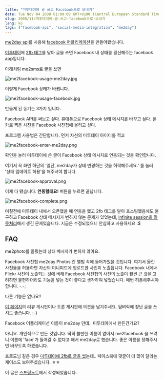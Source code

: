 ```yaml
---
title: "미투데이에 글 쓰고 Facebook으로 보내기"
date: Tue Nov 04 2008 01:00:00 GMT+0100 (Central European Standard Time)
slug: 2008/11/미투데이에-글-쓰고-facebook으로-보내기
lang: ko
tags: ["facebook-api", "social-media-integration", "me2day"]
---
```


[me2day api](http://codian.springnote.com/pages/89009)를 사용해 [facebook 어플리케이션](http://www.facebook.com/apps/application.php?id=21311568362)을 만들어봤습니다.

[미투데이](http://me2day.net/)에 [2fb 태그](http://me2day.net/tag/2fb)를 달아 글을 쓰면 Facebook 내 상태를 갱신해주는 facebook app입니다. 

 

아래처럼 me2sms로 글을 쓰면

![me2facebook-usage-me2day.jpg](http://rath.springnote.com/pages/2045964/attachments/921946)

 

이렇게 Facebook 상태가 바뀝니다.

![me2facebook-usage-facebook.jpg](http://rath.springnote.com/pages/2045964/attachments/921948)

 

 

 

만들게 된 동기는 3가지 입니다.

Facebook API를 써보고 싶다.
휴대폰으로 Facebook 상태 메시지를 바꾸고 싶다.
폰카로 찍은 사진을 Facebook 사진첩에 올리고 싶다.

프로그램 사용법은 간단합니다. 먼저 자신의 미투데이 아이디를 적고

![me2facebook-enter-me2day.png](http://rath.springnote.com/pages/2045964/attachments/921934)

 

확인을 눌러 미투데이에 쓴 글이 Facebook 상태 메시지로 연동되는 것을 확인합니다.

여기서 꼭 화면 하단의 '일단, me2day가 상태 변경하는 것을 허락해주세요.' 를 눌러 '상태 업데이트 허용'을 해주셔야 합니다.

 

![me2facebook-approval.png](http://rath.springnote.com/pages/2045964/attachments/921936)

 

이제 다 됐습니다. **연동할래요!** 버튼을 누르면 끝납니다. 

 

![me2facebook-complete.png](http://rath.springnote.com/pages/2045964/attachments/921938)

 

며칠전에 미투데이 내에서 오픈했을 때 연동을 했고 2fb 태그를 달아 포스팅했음에도 불구하고 Facebook 상태 메시지가 변하지 않는 문제가 있었는데, [Infinite session을 잘못처리](http://www.henrycipolla.com/blog/2008/02/how-to-create-infinite-sessions-with-the-facebook-platform-api/)해서 생긴 문제였습니다. 지금은 수정되었으니 안심하고 사용하세요 :$

 

## FAQ

me2photo를 올렸는데 상태 메시지가 변하지 않아요.

Facebook 사진첩 me2day Photos 란 앨범 속에 들어가있을 것입니다. 여기서 올린 사진들을 허용하면 자신의 미니피드에 업로드한 사진이 노출됩니다. Facebook 내에서 Flickr 사진이 노출되는 것에 비해 Facebook 사진첩의 사진의 노출이 훨씬 큰 것을 고려하면 불편하더라도 기능을 넣는 것이 좋다고 생각하여 넣었습니다. 매번 허용해주셔야 합니다. -.-;

다른 기능은 없나요?

[이 페이지](http://www.facebook.com/home.php?ref=logo#/apps/application.php?id=21311568362)의 리뷰 게시판이나 토론 게시판에 의견을 남겨주세요. 담벼락에 장난 글을 쓰셔도 좋습니다. :-)

Facebook 어플리케이션 이름이 me2day 던데.. 미투데이에서 만든건가요?

아니요. 개인적으로 만든 것입니다. 딱히 쓸만한 이름이 없어서 me2facebook 을 쓰려니 이름에 'face'가 들어갈 수 없다고 해서 me2day로 했습니다. 좋은 이름을 정해주시면 바꾸도록 하겠습니다.

 

프로도님 같은 경우 [미투데이에 2fb로 글을 썼](http://me2day.net/skyizblue/2008/10/31#18:00:00)는데.. 페이스북에 댓글이 더 많이 달리는 케이스도 보여주셨습니다. ㅎㅎ

 

이 글은 [스프링노트](http://rath.springnote.com/pages/2045964)에서 작성되었습니다.
